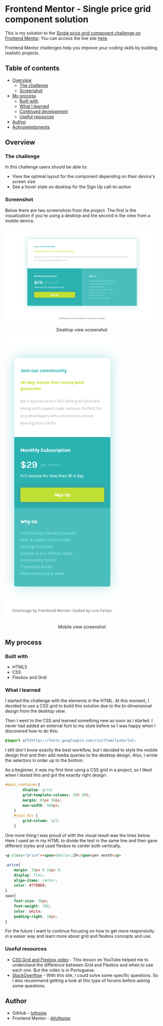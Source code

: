 # Frontend Mentor - Single price grid component solution

This is my solution to the [Single price grid component challenge on Frontend Mentor](https://www.frontendmentor.io/challenges/single-price-grid-component-5ce41129d0ff452fec5abbbc). You can access the live site [here](https://lufesipe.github.io/Single-price-grid-component/).

Frontend Mentor challenges help you improve your coding skills by building realistic projects. 

## Table of contents

- [Overview](#overview)
  - [The challenge](#the-challenge)
  - [Screenshot](#screenshot)
- [My process](#my-process)
  - [Built with](#built-with)
  - [What I learned](#what-i-learned)
  - [Continued development](#continued-development)
  - [Useful resources](#useful-resources)
- [Author](#author)
- [Acknowledgments](#acknowledgments)



## Overview

### The challenge

In this challenge users should be able to:

- View the optimal layout for the component depending on their device's screen size
- See a hover state on desktop for the Sign Up call-to-action

### Screenshot

Below there are two screenshots from the project. The first is the visualization if you're using a desktop and the second is the view from a mobile device.

![](images/desktop_view.png)

<center>Desktop view screenshot</center>



![](images/mobile_view.png)

<center>Mobile view screenshot</center>

## My process

### Built with

- HTML5
- CSS
- Flexbox and Grid

### What I learned

I started the challenge with the elements in the HTML. At this moment, I decided to use a CSS grid to build this solution due to the bi-dimensional design from the desktop view.

Then I went to the CSS and learned something new as soon as I started. I never had added an external font to my style before so I was happy when I discovered how to do this:

```css
@import url(https://fonts.googleapis.com/css2?family=Karla);
```

I still don't know exactly the best workflow, but I decided to style the mobile design first and then add media queries to the desktop design. Also, I wrote the selectors in order up to the bottom.

As a beginner, it was my first time using a CSS grid in a project, so I liked when I texted this and got the exactly right design:

```css
#main_container{
        display: grid;
        grid-template-columns: 50% 50%;
        margin: 85px 50px;
        max-width: 960px;
    }
    #join_div {
        grid-column: 1/3;
	}
```

One more thing I was proud of with the visual result was the lines below. Here I used an <span> in my HTML to divide the text in the same line and then gave different styles and used flexbox to center both vertically.

```html
<p class="price"><span>&dollar;29</span>per month</p>
```

```css
.price{
    margin: 20px 0 10px 0;
    display: flex;
    align-items: center;
    color: #77DBD9;
}
span{
    font-size: 30px;
    font-weight: 700;
    color: white;
    padding-right: 10px;
}
```

For the future I want to continue focusing on how to get more responsivity in a easier way and learn more about grid and flexbox concepts and use.

### Useful resources

- [CSS Grid and Flexbox video](https://www.youtube.com/watch?v=x-4z_u8LcGc&t=1085s) - This lesson on YouTube helped me to understand the difference between Grid and Flexbox and when to use each one. But the video is in Portuguese.
- [StackOverflow](https://stackoverflow.com/) - With this site, I could solve some specific questions. So I also recommend getting a look at this type of forums before asking some questions.

## Author

- GitHub - [lufesipe](https://github.com/lufesipe)
- Frontend Mentor - [@lufesipe](https://www.frontendmentor.io/profile/lufesipe)

